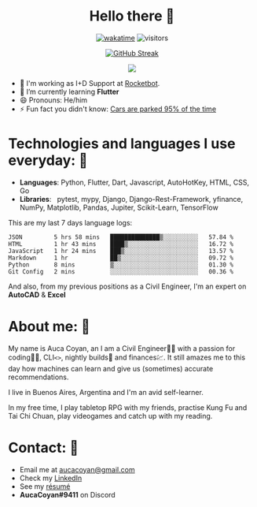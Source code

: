<div align="center">
  
# Hello there 👋

[![wakatime](https://wakatime.com/badge/user/990b0f6a-438a-45ae-bda7-4c59b13f6f11.svg)](https://wakatime.com/@990b0f6a-438a-45ae-bda7-4c59b13f6f11)
![visitors](https://visitor-badge.glitch.me/badge?page_id=AucaCoyan&left_color=#9cbf7b&right_color=#92278f)


  
[![GitHub Streak](https://github-readme-streak-stats.herokuapp.com?user=AucaCoyan&date_format=j%20M%5B%20Y%5D)](https://git.io/streak-stats)

![](https://github.com/AucaCoyan/github-stats-copy/blob/master/generated/languages.svg)
</div>



- 🚀 I'm working as I+D Support at [Rocketbot](https://rocketbot.com/).
- 🧠 I’m currently learning **Flutter**
- 😄 Pronouns: He/him
- ⚡ Fun fact you didn't know: [Cars are parked 95% of the time](https://www.reinventingparking.org/2013/02/cars-are-parked-95-of-time-lets-check.html)

# Technologies and languages I use everyday: 🧰
- **Languages**:        Python, Flutter, Dart, Javascript, AutoHotKey, HTML, CSS, Go
- **Libraries**: &nbsp;  pytest, mypy, Django, Django-Rest-Framework, yfinance, NumPy, Matplotlib, Pandas, Jupiter, Scikit-Learn, TensorFlow

This are my last 7 days language logs:
<!--START_SECTION:waka-->

```text
JSON         5 hrs 58 mins   ██████████████▒░░░░░░░░░░   57.84 %
HTML         1 hr 43 mins    ████▒░░░░░░░░░░░░░░░░░░░░   16.72 %
JavaScript   1 hr 24 mins    ███▒░░░░░░░░░░░░░░░░░░░░░   13.57 %
Markdown     1 hr            ██▒░░░░░░░░░░░░░░░░░░░░░░   09.72 %
Python       8 mins          ▒░░░░░░░░░░░░░░░░░░░░░░░░   01.30 %
Git Config   2 mins          ░░░░░░░░░░░░░░░░░░░░░░░░░   00.36 %
```

<!--END_SECTION:waka-->

And also, from my previous positions as a Civil Engineer, I'm an expert on **AutoCAD** & **Excel**

# About me: 👨
My name is Auca Coyan, an I am a Civil Engineer👷‍♂️ with a passion for coding👨‍💻, CLI`<>`, nightly builds🐛 and finances💹. It still amazes me to this day how machines can learn and give us (sometimes) accurate recommendations.

I live in Buenos Aires, Argentina and I'm an avid self-learner.

In my free time, I play tabletop RPG with my friends, practise Kung Fu and Tai Chi Chuan, play videogames and catch up with my reading.





# Contact: 📨
- Email me at [aucacoyan@gmail.com](aucacoyan@gmail.com)
- Check my [LinkedIn](https://www.linkedin.com/in/auca-coyan-maillot/)
- See my [résumé](http://tiny.cc/AucaCV)
- **AucaCoyan#9411** on Discord

<!--
**AucaCoyan/AucaCoyan** is a ✨ _special_ ✨ repository because its `README.md` (this file) appears on your GitHub profile.

Here are some ideas to get you started:

- 🔭 I’m currently working on ...
- 👯 I’m looking to collaborate on ...
- 🤔 I’m looking for help with ...
- 💬 Ask me about ...
- 📫 How to reach me: ...
- ⚡ Fun fact: ...
-->
